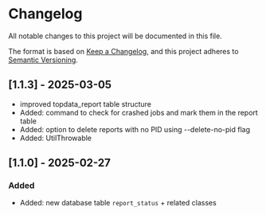 # Changelog
All notable changes to this project will be documented in this file.

The format is based on [Keep a Changelog](https://keepachangelog.com/en/1.0.0/),
and this project adheres to [Semantic Versioning](https://semver.org/spec/v2.0.0.html).

## [1.1.3] - 2025-03-05
- improved topdata_report table structure
- Added: command to check for crashed jobs and mark them in the report table
- Added: option to delete reports with no PID using --delete-no-pid flag
- Added: UtilThrowable


## [1.1.0] - 2025-02-27
### Added
- Added: new database table `report_status` + related classes
